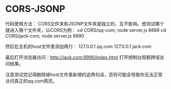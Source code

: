 # CORS-JSONP
代码使用方法：
CORS文件夹和JSONP文件夹是独立的，互不影响。想测试哪个就进入哪个文件夹，以CORS为例：
cd CORS/qq-com; node server.js 8888
cd CORS/jack-com; node server.js 9990

然后在主机的host文件里添加两行：
 127.0.0.1 qq.com
 127.0.0.1 jack.com
 
 最后打开浏览器访问：http://jack.com:9990/index.html
 打开控制台观察跨域访问结果。
 
 注意测试完记得删除掉host文件里新增的这两句话，否则可能会导致你无法正常访问真正的qq.com网页。
 
 
